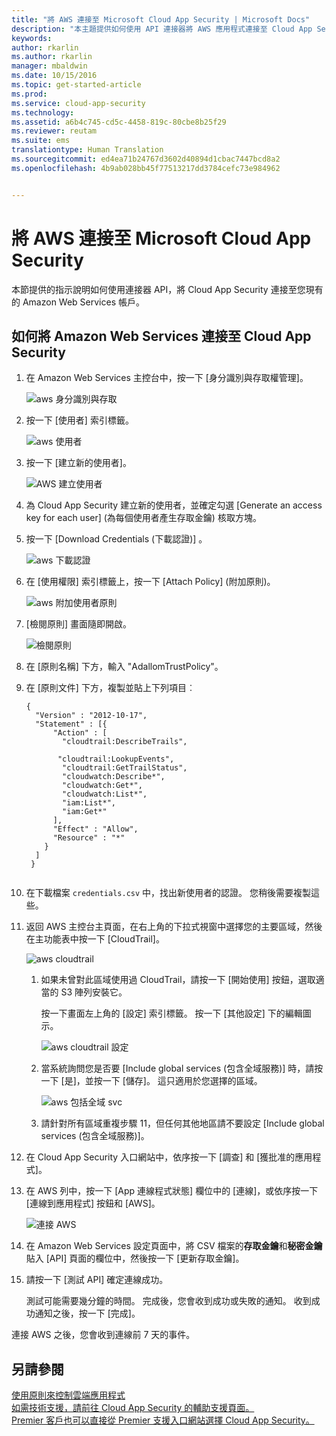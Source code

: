 ```yaml
---
title: "將 AWS 連接至 Microsoft Cloud App Security | Microsoft Docs"
description: "本主題提供如何使用 API 連接器將 AWS 應用程式連接至 Cloud App Security 的資訊。"
keywords: 
author: rkarlin
ms.author: rkarlin
manager: mbaldwin
ms.date: 10/15/2016
ms.topic: get-started-article
ms.prod: 
ms.service: cloud-app-security
ms.technology: 
ms.assetid: a6b4c745-cd5c-4458-819c-80cbe8b25f29
ms.reviewer: reutam
ms.suite: ems
translationtype: Human Translation
ms.sourcegitcommit: ed4ea71b24767d3602d40894d1cbac7447bcd8a2
ms.openlocfilehash: 4b9ab028bb45f77513217dd3784cefc73e984962


---
```


# <a name="connect-aws-to-microsoft-cloud-app-security"></a>將 AWS 連接至 Microsoft Cloud App Security
本節提供的指示說明如何使用連接器 API，將 Cloud App Security 連接至您現有的 Amazon Web Services 帳戶。  
  
## <a name="how-to-connect-amazon-web-services-to-cloud-app-security"></a>如何將 Amazon Web Services 連接至 Cloud App Security  
  
1.  在 Amazon Web Services 主控台中，按一下 [身分識別與存取權管理]。  
  
     ![aws 身分識別與存取](./media/aws-identity-and-access.png "aws identity and access")  
  
2.  按一下 [使用者] 索引標籤。  
  
     ![aws 使用者](./media/aws-users.png "aws users")  
  
3.  按一下 [建立新的使用者]。  
  
     ![AWS 建立使用者](./media/aws-create-user.png "AWS create user")  
  
4.  為 Cloud App Security 建立新的使用者，並確定勾選 [Generate an access key for each user] (為每個使用者產生存取金鑰) 核取方塊。  
  
5.  按一下 [Download Credentials (下載認證)] 。  
  
     ![aws 下載認證](./media/aws-dl-cred.png "aws dl cred")  
  
6.  在 [使用權限] 索引標籤上，按一下 [Attach Policy] (附加原則)。  
  
     ![aws 附加使用者原則](./media/aws-attach-user-policy.png "aws attach user policy")  
  
7.  [檢閱原則] 畫面隨即開啟。
 
     ![檢閱原則](./media/aws-review-policy.png "aws review policy")  
  

8. 在 [原則名稱] 下方，輸入 "AdallomTrustPolicy"。 
10. 在 [原則文件] 下方，複製並貼上下列項目︰  
  
    ```     
    {  
      "Version" : "2012-10-17",  
      "Statement" : [{  
          "Action" : [  
            "cloudtrail:DescribeTrails",  
  
           "cloudtrail:LookupEvents",  
            "cloudtrail:GetTrailStatus",  
            "cloudwatch:Describe*",  
            "cloudwatch:Get*",  
            "cloudwatch:List*",  
            "iam:List*",  
            "iam:Get*"  
          ],  
          "Effect" : "Allow",  
          "Resource" : "*"  
        }  
      ]  
     }  
  
    ```  
  
9. 在下載檔案 `credentials.csv` 中，找出新使用者的認證。 您稍後需要複製這些。  
  
10. 返回 AWS 主控台主頁面，在右上角的下拉式視窗中選擇您的主要區域，然後在主功能表中按一下 [CloudTrail]。  
  
     ![aws cloudtrail](./media/aws-cloudtrail.png "aws cloudtrail")  
  
    1.  如果未曾對此區域使用過 CloudTrail，請按一下 [開始使用] 按鈕，選取適當的 S3 陣列安裝它。  
  
         按一下畫面左上角的 [設定] 索引標籤。 按一下 [其他設定] 下的編輯圖示。  
  
         ![aws cloudtrail 設定](./media/aws-cloudtrail-config.png "aws cloudtrail config")  
  
    2.  當系統詢問您是否要 [Include global services (包含全域服務)] 時，請按一下 [是]，並按一下 [儲存]。 這只適用於您選擇的區域。  
  
         ![aws 包括全域 svc](./media/aws-include-global-svc.png "aws include global svc")  
  
    3.  請針對所有區域重複步驟 11，但任何其他地區請不要設定 [Include global services (包含全域服務)]。  
  
11. 在 Cloud App Security 入口網站中，依序按一下 [調查] 和 [獲批准的應用程式]。  
  
12. 在 AWS 列中，按一下 [App 連線程式狀態] 欄位中的 [連線]，或依序按一下 [連線到應用程式] 按鈕和 [AWS]。  
  
     ![連接 AWS](./media/connect-aws.png "connect AWS")  
  
13. 在 Amazon Web Services 設定頁面中，將 CSV 檔案的**存取金鑰**和**秘密金鑰**貼入 [API] 頁面的欄位中，然後按一下 [更新存取金鑰]。  
  
14. 請按一下 [測試 API] 確定連線成功。  
  
     測試可能需要幾分鐘的時間。 完成後，您會收到成功或失敗的通知。 收到成功通知之後，按一下 [完成]。  
  
連接 AWS 之後，您會收到連線前 7 天的事件。
  
## <a name="see-also"></a>另請參閱  
[使用原則來控制雲端應用程式](control-cloud-apps-with-policies.md)   
[如需技術支援，請前往 Cloud App Security 的輔助支援頁面。](http://support.microsoft.com/oas/default.aspx?prid=16031)   
[Premier 客戶也可以直接從 Premier 支援入口網站選擇 Cloud App Security。](https://premier.microsoft.com/)  
  
  


<!--HONumber=Oct16_HO4-->


